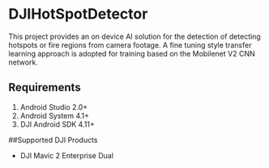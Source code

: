 # DJIHotSpotDetector
This project provides an on device AI solution for the detection of detecting hotspots or fire regions from camera footage. A fine tuning style transfer learning approach is adopted for training based on the Mobilenet V2 CNN network.
## Requirements
1. Android Studio 2.0+
2. Android System 4.1+
3. DJI Android SDK 4.11+

##Supported DJI Products
* DJI Mavic 2 Enterprise Dual


